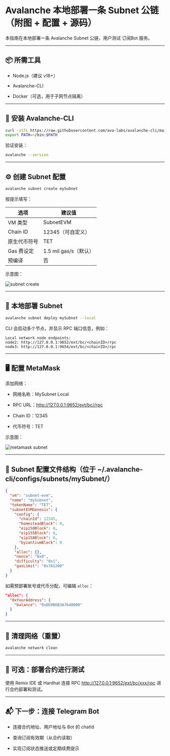 # Avalanche 本地部署一条 Subnet 公链（附图 + 配置 + 源码）

本指南在本地部署一条 Avalanche Subnet 公链，用户测试 订阅Bot 服务。

---

## 📦 所需工具

- Node.js（建议 v18+）

- Avalanche-CLI

- Docker（可选，用于子网节点隔离）

---

## 🧰 安装 Avalanche-CLI

```bash
curl -sSfL https://raw.githubusercontent.com/ava-labs/avalanche-cli/main/scripts/install.sh | sh -s
export PATH=~/bin:$PATH
```

验证安装：

```bash
avalanche --version
```

---

## ⚙️ 创建 Subnet 配置

```bash
avalanche subnet create mySubnet
```

按提示填写：

| 选项       | 建议值               |
| -------- | ----------------- |
| VM 类型    | SubnetEVM         |
| Chain ID | 12345（可自定义）       |
| 原生代币符号   | TET               |
| Gas 费设定  | 1.5 mil gas/s（默认） |
| 预编译      | 否                 |

示意图：

![subnet create](https://raw.githubusercontent.com/ava-labs/avalanche-cli/main/docs/images/subnet-create.png)

---

## 🚀 本地部署 Subnet

```bash
avalanche subnet deploy mySubnet --local
```

CLI 会启动多个节点，并显示 RPC 端口信息，例如：

```
Local network node endpoints:
node2: http://127.0.0.1:9652/ext/bc/<chainID>/rpc
node3: http://127.0.0.1:9654/ext/bc/<chainID>/rpc
```

---

## 🖥️ 配置 MetaMask

添加网络：

- 网络名称：MySubnet Local

- RPC URL：http://127.0.0.1:9652/ext/bc//rpc

- Chain ID：12345

- 代币符号：TET

示意图：

![metamask subnet](https://docs.avax.network/_images/metamask_subnet.png)

---

## 🔧 Subnet 配置文件结构（位于 ~/.avalanche-cli/configs/subnets/mySubnet/）

```json
{
  "vm": "subnet-evm",
  "name": "mySubnet",
  "tokenName": "TET",
  "subnetEVMGenesis": {
    "config": {
      "chainId": 12345,
      "homesteadBlock": 0,
      "eip150Block": 0,
      "eip155Block": 0,
      "eip158Block": 0,
      "byzantiumBlock": 0
    },
    "alloc": {},
    "nonce": "0x0",
    "difficulty": "0x1",
    "gasLimit": "0x7A1200"
  }
}
```

如需预部署账号或代币分配，可编辑 `alloc`：

```json
"alloc": {
  "0xYourAddress": {
    "balance": "0xDE0B6B3A7640000"
  }
}
```

---

## 🧹 清理网络（重置）

```bash
avalanche network clean
```

---

## 🧪 可选：部署合约进行测试

使用 Remix IDE 或 Hardhat 连接 RPC http://127.0.0.1:9652/ext/bc/xxx/rpc 进行合约部署和测试。

---

## 📬 下一步：连接 Telegram Bot

- 连接合约地址、用户地址与 Bot 的 chatId

- 查询订阅有效期（从合约读取）

- 实现订阅状态推送或定期续费提示


